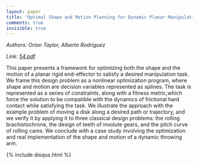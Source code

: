 ```yaml
---
layout: paper
title: "Optimal Shape and Motion Planning for Dynamic Planar Manipulation"
comments: true
invisible: true
---
```


<p class="text-left"><i>Authors: Orion Taylor, Alberto Rodriguez</i></p>
<p class="text-left"><i>Link: <a href="https://storage.googleapis.com/rss2017-papers/54.pdf">54.pdf</a></i></p>

This paper presents a framework for optimizing both the shape and the motion of a planar rigid end-effector to satisfy a desired manipulation task. We frame this design problem as a nonlinear optimization program, where shape and motion are decision variables represented as splines. The task is represented as a series of constraints, along with a fitness metric,which force the solution to be compatible with the dynamics of frictional hard contact while satisfying the task.  We illustrate the approach with the example problem of moving a disk along a desired path or trajectory, and we verify it by applying it to three classical design problems: the rolling brachistochrone, the design of teeth of involute gears, and the pitch curve of rolling cams. We conclude with a case study involving the optimization and real implementation of the shape and motion of a dynamic throwing arm.

{% include disqus.html %}